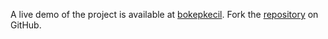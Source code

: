 A live demo of the project is available at [bokepkecil](https://bokepkecil.pages.dev).
Fork the [repository](https://github.com/polastimirsa) on GitHub.
